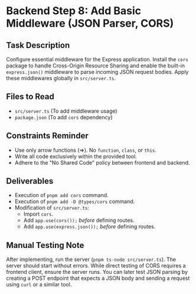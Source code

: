 # Backend Step 8: Add Basic Middleware (JSON Parser, CORS)

## Task Description
Configure essential middleware for the Express application. Install the `cors` package to handle Cross-Origin Resource Sharing and enable the built-in `express.json()` middleware to parse incoming JSON request bodies. Apply these middlewares globally in `src/server.ts`.

## Files to Read
*   `src/server.ts` (To add middleware usage)
*   `package.json` (To add `cors` dependency)

## Constraints Reminder
*   Use only arrow functions (=>). No `function`, `class`, or `this`.
*   Write all code exclusively within the provided tool.
*   Adhere to the "No Shared Code" policy between frontend and backend.

## Deliverables
*   Execution of `pnpm add cors` command.
*   Execution of `pnpm add -D @types/cors` command.
*   Modification of `src/server.ts`:
    *   Import `cors`.
    *   Add `app.use(cors());` *before* defining routes.
    *   Add `app.use(express.json());` *before* defining routes.

## Manual Testing Note
After implementing, run the server (`pnpm ts-node src/server.ts`). The server should start without errors. While direct testing of CORS requires a frontend client, ensure the server runs. You can later test JSON parsing by creating a POST endpoint that expects a JSON body and sending a request using `curl` or a similar tool.